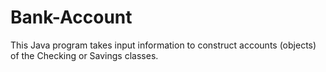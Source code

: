 # Bank-Account

This Java program takes input information to construct accounts (objects) of the Checking or Savings classes.
